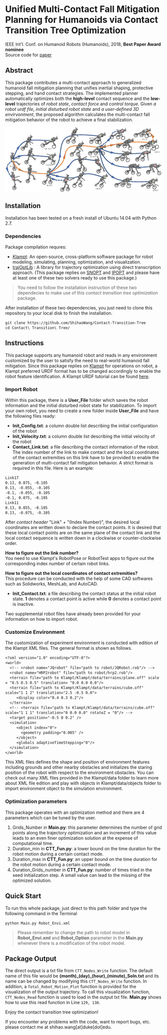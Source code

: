 # Unified Multi-Contact Fall Mitigation Planning for Humanoids via Contact Transition Tree Optimization
IEEE Int'l. Conf. on Humanoid Robots (Humanoids), 2018, **Best Paper Award nominee**  
Source code for [paper](https://arxiv.org/abs/1807.08667)

## Abstract
This package contributes a multi-contact approach to generalized humanoid fall mitigation planning that unifies inertial shaping, protective stepping, and hand contact strategies. The implemented planner automatically optimizes both the **high-level** contact sequence and the **low-level** trajectories of _robot state_, _contact force_ and _control torque_. Given _a robot urdf file_, _initial disturbed robot state_ and _a user-defined 3D envirvonment_, the proposed algorithm calculates the multi-contact fall mitigation behavior of the robot to achieve a final stabilization.

![Contact Transition Tree](Pics/cover.jpg)

## Installation
Installation has been tested on a fresh install of Ubuntu 14.04 with Python 2.7.

### Dependencies
Package compilation requres:
* [Klampt](https://github.com/krishauser/Klampt): An open-source, cross-platform software package for robot modeling, simulating, planning, optimization, and visualization.
* [trajOptLib](https://gitlab.oit.duke.edu/gt70/trajOptLib) : A library for trajectory optimization using direct transcription approach. (This package replies on [SNOPT](https://github.com/snopt) and [IPOPT](https://github.com/coin-or/Ipopt) and please have at least one of these two solvers ready to use this package.)

>You need to follow the installation instruction of these two dependecies to make use of this _contact transition tree optimization_ package.  

After installation of these two dependencies, you just need to clone this repository to your local disk to finish the installation.

```
git clone https://github.com/ShihaoWang/Contact-Transition-Tree
cd Contact\ Transition\ Tree/
```

## Instructions
This package supports any humanoid robot and reads in any environment customized by the user to satisfy the need to real-world humanoid fall mitigation. Since this package replies on [Klampt](https://github.com/krishauser/Klampt) for operations on robot, a Klampt preferred URDF format has to be changed accordingly to enable the robot feature identification. A Klampt URDF tutorial can be found [here](https://github.com/krishauser/Klampt/blob/master/Documentation/Tutorials/Import-and-calibrate-urdf.md).

### Import Robot

Within this package, there is a **User_File** folder which saves the robot information and the initial disturbed robot state for stabilization. To import your own robot, you need to create a new folder inside **User_File** and have the following files ready:
* **Init_Config.txt**: a column double list describing the initial configuration of the robot
* **Init_Velocity.txt**: a column double list describing the initial velocity of the robot
* **Contact_Link.txt**: a file describing the contact information of the robot. The index number of the link to make contact and the local coordinates of the contact extremities on this link have to be provided to enable the generation of multi-contact fall mitigation behavior. A strict format is required in this file. Here is an example:
```
Link17
0.13, 0.075, -0.105
0.13, -0.055, -0.105
-0.1, -0.055, -0.105
-0.1, 0.075, -0.105
Link11
0.13, 0.055, -0.105
0.13, -0.075, -0.105
```
After _contact header_ "Link" + "(Index Number)", the desired local coordinates are written down to declare the contact points. It is desired that these local contact points are on the same plane of the contact link and the local contact sequence is written down in a clockwise or counter-clockwise order.

**How to figure out the link number?**  
You need to use Klampt's RobotPose or RobotTest apps to figure out the corresponding index number of certain robot links.

**How to figure out the local coordinates of contact extremities?**  
This procedure can be conducted with the help of some CAD softwares such as Solidworks, MeshLab, and AutoCAD.
* **Init_Contact.txt**: a file describing the contact status at the initial robot state. **1** denotes a contact point is active while **0** denotes a contact point is inactive.

Two supplemental robot files have already been provided for your information on how to import robot.

### Customize Environment

The customization of experiment environment is conducted with edition of the Klampt XML files. The general format is shown as follows.
```
<?xml version="1.0" encoding="UTF-8"?>
<world>
  <!-- <robot name="JQrobot" file="path to robot/JQRobot.rob"/> -->
  <robot name="HRP2robot" file="path to robot/hrp2.rob"/>
  <terrain file="path to Klampt/Klampt/data/terrains/plane.off" scale = "0.5 0.5 0.5" translation= "0.0 0.0 0.0"/>
  <terrain file="path to Klampt/Klampt/data/terrains/cube.off" scale="1 1 2" translation="2.5 -0.5 0.0">
     <display color="0.4 0.3 0.2"/>
  </terrain>
  <!-- <terrain file="path to Klampt/Klampt/data/terrains/cube.off" scale="1 1 1" translation="0 0.0 0.0" rotateZ = "0"/> -->
  <target position="-0.5 0 0.2" />
  <simulation>
     <object index="0">
       <geometry padding="0.005" />
     </object>
     <globals adaptiveTimeStepping="0"/>
  </simulation>
</world>
```
This XML files defines the shape and position of environment features including grounds and other nearby obstacles and initializes the staring position of the robot with respect to the environment obstacles. You can check out many XML files provided in the Klampt/data folder to learn more about XML file edition and play with objects in Klampt/data/objects folder to import environment object to the simulation environment.

### Optimization parameters

This package operates with an optimization method and there are 4 parameters which can be tuned by the user.
1. Grids_Number in **Main.py**: this parameter determines the number of grid points along the trajectory optimization and an increment of this value leads to an even finer optimization solution at the expense of computational time.
2. Duration_min in **CTT_Fun.py**: a lower bound on the time duration for the robot motion during a certain contact mode.
3. Duration_max in **CTT_Fun.py**: an upper bound on the time duration for the robot motion during a certain contact mode.
4. Duration_Grids_number in **CTT_Fun.py**: number of times tried in the seed initialization step. A small value can lead to the missing of the optimized solution.


## Quick Start

To run this whole package, just direct to this path folder and type the following command in the Terminal
```
python Main.py Robot_Envi.xml
```

>Please remember to change the path to robot model in **Robot_Envi.xml** and **Robot_Option** parameter in the **Main.py** whenever there is a modification of the robot model.

## Package Output
The direct output is a txt file from `CTT_Nodes_Write` function. The default name of this file would be **(month)\_(day)\_(hour)\_(minute)\_Soln.txt** and its name can be changed by modifying this `CTT_Nodes_Write` function. In addition, a `Total_Robot_Motion_Plot` function is provided for the visualization of the output trajectory. To call this visualization function, `CTT_Nodes_Read` function is used to load in the output txt file. **Main.py** shows how to use this read function in Line `129, 130`.

Enjoy the contact transition tree optimization!

If you encounter any problems with the code, want to report bugs, etc. please contact me at shihao.wang[at]duke[dot]edu.
